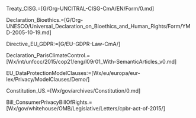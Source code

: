 Treaty_CISG.=[G/Org-UNCITRAL-CISG-CmA/EN/Form/0.md]

Declaration_Bioethics.=[G/Org-UNESCO/Universal_Declaration_on_Bioethics_and_Human_Rights/Form/YMD-2005-10-19.md]

Directive_EU_GDPR:=[G/EU-GDPR-Law-CmA/]

Declaration_ParisClimateControl.=[Wx/int/unfccc/2015/cop21/eng/l09r01_With-SemanticArticles_v0.md]

EU_DataProtectionModelClauses:=[Wx/eu/europa/eur-lex/Privacy/ModelClauses/Demo/]

Constitution_US.=[Wx/gov/archives/Constitution/0.md]

Bill_ConsumerPrivacyBillOfRights.=[Wx/gov/whitehouse/OMB/Legislative/Letters/cpbr-act-of-2015/]